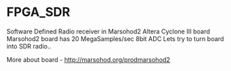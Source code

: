 # FPGA_SDR
Software Defined Radio receiver in Marsohod2 Altera Cyclone III board
Marsohod2 board has 20 MegaSamples/sec 8bit ADC
Lets try to turn board into SDR radio..

More about board - http://marsohod.org/prodmarsohod2


